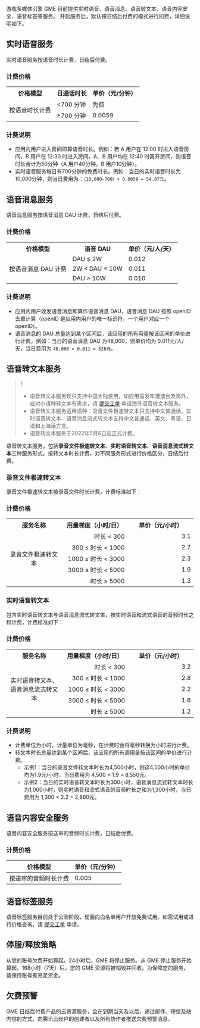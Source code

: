 游戏多媒体引擎 GME 目前提供实时语音、语音消息、语音转文本、语音内容安全、语音标签等服务。
开启服务后，默认按日结后付费的模式进行扣费，详细说明如下。

## 实时语音服务

实时语音服务按语音时长计费，日结后付费。

### 计费价格

<table>
   <tr>
      <th>价格模型</th>
      <th>日通话时长</th>
      <th>单价（元/分钟）</th>
   </tr>
   <tr>
      <td  rowspan="2">按语音时长计费</td>
      <td> <700 分钟</td>
      <td>免费</td>
   </tr>
   <tr>
      <td> ≥700 分钟</td>
      <td>0.0059 </td>
   </tr>
</table>   

### 计费说明

- 应用内用户进入房间即算语音时长。例如：若 A 用户在 12:00 时进入语音房间，B 用户在 12:30 时进入房间，A、B 用户均在 12:40 时离开房间，则语音时长合计为50分钟（A 用户40分钟，B 用户10分钟）。
- 实时语音服务每日有700分钟的免费时长。例如：当日的实时语音时长为10,000分钟，则当日费用为：`（10,000-700）× 0.0059 = 54.87元`。



## 语音消息服务

语音消息服务按语音消息 DAU 计费，日结后付费。

### 计费价格

<table>
   <tr>
      <th>价格模型</th>
      <th>语音 DAU</th>
      <th>单价（元/人/天）</th>
   </tr>
   <tr>
      <td  rowspan="8">按语音消息 DAU 计费</td>
      <td>DAU ≤ 2W</td>
      <td>0.012 </td>
   </tr>
   <tr>
      <td>2W < DAU ≤ 10W</td>
      <td>0.011 </td>
   </tr>
   <tr>
      <td>DAU > 10W</td>
      <td>0.010 </td>
   </tr>
</table>

### 计费说明

- 应用内用户收发语音消息即算作语音消息 DAU，语音消息 DAU 按照 openID 去重计算（openID 是应用内用户的唯一标识符，一个用户对应一个 openID）。
- 语音消息的 DAU 总量达到某个区间后，该应用的所有用量按该区间的单价进行计费。例如：当日的语音消息 DAU 为48,000，则单价均为 0.011元/人/天，当日费用为 `48,000 × 0.011 = 528元`。

## 语音转文本服务

> !
>
> - 语音转文本服务现只支持中国大陆使用，如应用需发布港澳台及海外，或对小语种转文本有需求，请 [提交工单](https://console.cloud.tencent.com/workorder/category?level1_id=438&level2_id=445&source=0&data_title=游戏多媒体引擎GME&step=1) 申请海外语音转文本服务。
> - 语音转文本服务适用语种：录音文件极速转文本只支持中文普通话，实时语音转文本、语音消息流式转文本支持中文普通话、英文、粤语、日语和上海话方言。
> - 语音转文本服务于2022年5月6日起正式计费。

语音转文本服务，包括**录音文件极速转文本**、**实时语音转文本**、**语音消息流式转文本**三种服务形式。按转文本时长计费，对不同服务形式进行价格区分，日结后付费。

### 录音文件极速转文本

录音文件极速转文本按录音文件时长计费，计费标准如下：

### 计费价格

<table width="510" >
     <tr>
         <th width="150" align="center">服务名称</th>  
         <th width="180" align="center">用量梯度（小时/日）</th>  
         <th width="180" align="center">单价（元/小时）</th>  
     </tr>
  <tr>      
         <td rowspan="5" align="center">录音文件极速转文本</td>   
      <td align="right">时长 < 300</td>   
      <td align="right">3.1</td>   
     </tr> 
  <tr>
      <td align="right">300 ≤ 时长 < 1000</td>   
      <td align="right">2.7</td>
     </tr> 
  <tr>      
         <td align="right">1000 ≤ 时长 < 3000</td>   
      <td align="right">2.3</td>   
	</tr>		
	<tr>      
         <td align="right">3000 ≤ 时长 < 5000</td>   
      <td align="right">1.9</td>   
	</tr>	
	<tr>      
         <td align="right">时长 ≥ 5000</td>   
      <td align="right">1.3</td>   
	</tr>	
</table>



### 实时语音转文本

包含实时语音转文本与语音消息流式转文本，按实时语音和流式语音的音频时长之和计费，计费标准如下：

### 计费价格

<table width="510" >
     <tr>
         <th width="150" align="center">服务名称</th>  
         <th width="180" align="center">用量梯度（小时/日）</th>  
         <th width="180" align="center">单价（元/小时）</th>  
     </tr>
  <tr>      
         <td rowspan="5" align="center">实时语音转文本、语音消息流式转文本</td>   
      <td align="right">时长 < 300</td>   
      <td align="right">3.2</td>   
     </tr> 
  <tr>
      <td align="right">300 ≤ 时长 < 1000</td>   
      <td align="right">2.8</td>
     </tr> 
  <tr>      
         <td align="right">1000 ≤ 时长 < 3000</td>   
      <td align="right">2.2</td>   
	</tr>		
	<tr>      
         <td align="right">3000 ≤ 时长 < 5000</td>   
      <td align="right">1.6</td>   
	</tr>	
	<tr>      
         <td align="right">时长 ≥ 5000</td>   
      <td align="right">1.2</td>   
	</tr>	
</table>



### 计费说明

- 计费单位为小时，计量单位为毫秒，在计费时会将毫秒转换为小时进行计费。
- 转文本时长总量达到某个区间后，该应用的所有调用量按该区间的单价进行计费。
  - 示例1：当日的录音文件转文本时长为4,500小时，则这4,500小时的单价均为1.9元/小时，当日费用为 4,500 × 1.9 = 8,550元。
  - 示例2：当日的实时语音转文本时长为300小时，语音消息流式转文本时长为1,000小时，则实时语音和流式语音的音频时长之和为1,300小时，当日费用为 1,300 × 2.2 = 2,860元。



## 语音内容安全服务

语音内容安全服务按送审的音频时长计费，日结后付费。

### 计费价格

| 价格模型             | 单价（元/分钟） |
| -------------------- | --------------- |
| 按送审的音频时长计费 | 0.005           |



## 语音标签服务

语音标签服务目前处于公测阶段，现面向白名单用户开放免费试用。如需试用或进行价格咨询，请 [提交工单](https://console.cloud.tencent.com/workorder/category?level1_id=438&level2_id=445&source=0&data_title=游戏多媒体引擎GME&step=1) 申请。

## 停服/释放策略

从您的账号欠费开始算起，24小时后，GME 将停止服务。从 GME 停止服务开始算起，168小时（7天）后，您的 GME 资源将被销毁并回收。为保障您的服务，请保持账号有充足资金。 

## 欠费预警

GME 日结后付费产品的云资源服务，会在到期当天及以后，通过邮件、短信及站内信的方式，向腾讯云账户的创建者以及所有协作者推送欠费预警消息。
